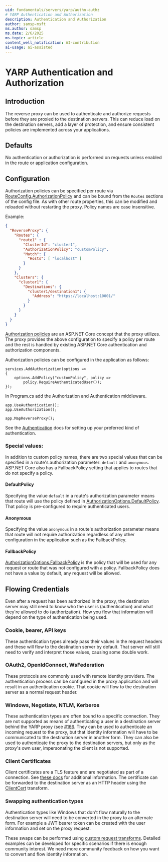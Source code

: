 ```yaml
---
uid: fundamentals/servers/yarp/authn-authz
# YARP Authentication and Authorization
description: Authentication and Authorization
author: samsp-msft
ms.author: samsp
ms.date: 2/6/2025
ms.topic: article
content_well_notification: AI-contribution
ai-usage: ai-assisted
---
```


# YARP Authentication and Authorization

## Introduction
The reverse proxy can be used to authenticate and authorize requests before they are proxied to the destination servers. This can reduce load on the destination servers, add a layer of protection, and ensure consistent policies are implemented across your applications.

## Defaults

No authentication or authorization is performed on requests unless enabled in the route or application configuration.

## Configuration
Authorization policies can be specified per route via [RouteConfig.AuthorizationPolicy](xref:Yarp.ReverseProxy.Configuration.RouteConfig) and can be bound from the `Routes` sections of the config file. As with other route properties, this can be modified and reloaded without restarting the proxy. Policy names are case insensitive.

Example:
```JSON
{
  "ReverseProxy": {
    "Routes": {
      "route1" : {
        "ClusterId": "cluster1",
        "AuthorizationPolicy": "customPolicy",
        "Match": {
          "Hosts": [ "localhost" ]
        }
      }
    },
    "Clusters": {
      "cluster1": {
        "Destinations": {
          "cluster1/destination1": {
            "Address": "https://localhost:10001/"
          }
        }
      }
    }
  }
}
```

[Authorization policies](/aspnet/core/security/authorization/policies) are an ASP.NET Core concept that the proxy utilizes. The proxy provides the above configuration to specify a policy per route and the rest is handled by existing ASP.NET Core authentication and authorization components.

Authorization policies can be configured in the application as follows:
```
services.AddAuthorization(options =>
{
    options.AddPolicy("customPolicy", policy =>
        policy.RequireAuthenticatedUser());
});
```

In Program.cs add the Authorization and Authentication middleware.

```
app.UseAuthentication();
app.UseAuthorization();

app.MapReverseProxy();
```

See the [Authentication](/aspnet/core/security/authentication/) docs for setting up your preferred kind of authentication.

### Special values:

In addition to custom policy names, there are two special values that can be specified in a route's authorization parameter: `default` and `anonymous`. ASP.NET Core also has a FallbackPolicy setting that applies to routes that do not specify a policy.

#### DefaultPolicy

Specifying the value `default` in a route's authorization parameter means that route will use the policy defined in [AuthorizationOptions.DefaultPolicy](/dotnet/api/microsoft.aspnetcore.authorization.authorizationoptions.defaultpolicy?#Microsoft_AspNetCore_Authorization_AuthorizationOptions_DefaultPolicy). That policy is pre-configured to require authenticated users.

#### Anonymous

Specifying the value `anonymous` in a route's authorization parameter means that route will not require authorization regardless of any other configuration in the application such as the FallbackPolicy.

#### FallbackPolicy

[AuthorizationOptions.FallbackPolicy](/dotnet/api/microsoft.aspnetcore.authorization.authorizationoptions.fallbackpolicy) is the policy that will be used for any request or route that was not configured with a policy. FallbackPolicy does not have a value by default, any request will be allowed.

## Flowing Credentials

Even after a request has been authorized in the proxy, the destination server may still need to know who the user is (authentication) and what they're allowed to do (authorization). How you flow that information will depend on the type of authentication being used.

### Cookie, bearer, API keys

These authentication types already pass their values in the request headers and these will flow to the destination server by default. That server will still need to verify and interpret those values, causing some double work.

### OAuth2, OpenIdConnect, WsFederation

These protocols are commonly used with remote identity providers. The authentication process can be configured in the proxy application and will result in an authentication cookie. That cookie will flow to the destination server as a normal request header.

### Windows, Negotiate, NTLM, Kerberos

These authentication types are often bound to a specific connection. They are not supported as means of authenticating a user in a destination server behind the YARP proxy (see [#166](https://github.com/microsoft/reverse-proxy/issues/166). They can be used to authenticate an incoming request to the proxy, but that identity information will have to be communicated to the destination server in another form. They can also be used to authenticate the proxy to the destination servers, but only as the proxy's own user, impersonating the client is not supported.

### Client Certificates

Client certificates are a TLS feature and are negotiated as part of a connection. See [these docs](/aspnet/core/security/authentication/certauth) for additional information. The certificate can be forwarded to the destination server as an HTTP header using the [ClientCert](transforms.md#clientcert) transform.

### Swapping authentication types

Authentication types like Windows that don't flow naturally to the destination server will need to be converted in the proxy to an alternate form. For example a JWT bearer token can be created with the user information and set on the proxy request.

These swaps can be performed using [custom request transforms](transforms.md#from-code). Detailed examples can be developed for specific scenarios if there is enough community interest. We need more community feedback on how you want to convert and flow identity information.
